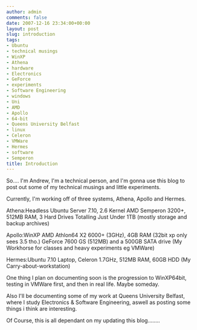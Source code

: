 ```yaml
---
author: admin
comments: false
date: 2007-12-16 23:34:00+00:00
layout: post
slug: introduction
tags:
- Ubuntu
- technical musings
- WinXP
- Athena
- hardware
- Electronics
- GeForce
- experiments
- Software Engineering
- windows
- Uni
- AMD
- Apollo
- 64-bit
- Queens University Belfast
- linux
- Celeron
- VMWare
- Hermes
- software
- Semperon
title: Introduction
---
```



So.... I'm Andrew, I'm a technical person, and I'm gonna use this blog to post out some of my technical musings and little experiments.

Currently, I'm working off of three systems, Athena, Apollo and Hermes.

Athena:Headless Ubuntu Server 7.10, 2.6 Kernel AMD Semperon 3200+, 512MB RAM, 3 Hard Drives Totalling Just Under 1TB (mostly storage and backup archives)

Apollo:WinXP AMD Athlon64 X2 6000+ (3GHz), 4GB RAM (32bit xp only sees 3.5 tho.) GeForce 7600 GS (512MB) and a 500GB SATA drive (My Workhorse for classes and heavy experiments eg VMWare)

Hermes:Ubuntu 7.10 Laptop, Celeron 1.7GHz, 512MB RAM, 60GB HDD (My Carry-about-workstation)

One thing I plan on documenting soon is the progression to WinXP64bit, testing in VMWare first, and then in real life. Maybe someday.

Also I'll be documenting some of my work at Queens University Belfast, where I study Electronics & Software Engineering, aswell as posting some things i think are interesting.

Of Course, this is all dependant on my updating this blog........
